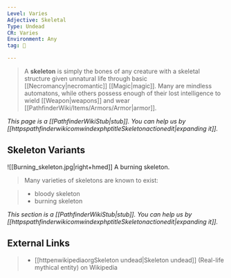 ```yaml
---
Level: Varies
Adjective: Skeletal
Type: Undead
CR: Varies
Environment: Any
tag: 👹

---
```


> A **skeleton** is simply the bones of any creature with a skeletal structure given unnatural life through basic [[Necromancy|necromantic]] [[Magic|magic]]. Many are mindless automatons, while others possess enough of their lost intelligence to wield [[Weapon|weapons]] and wear [[PathfinderWiki/Items/Armors/Armor|armor]].



*This page is a [[PathfinderWikiStub|stub]]. You can help us by [[httpspathfinderwikicomwindexphptitleSkeletonactionedit|expanding it]].*


## Skeleton Variants

![[Burning_skeleton.jpg|right+hmed]] 
 A burning skeleton.
> Many varieties of skeletons are known to exist:

> - bloody skeleton
> - burning skeleton


*This section is a [[PathfinderWikiStub|stub]]. You can help us by [[httpspathfinderwikicomwindexphptitleSkeletonactionedit|expanding it]].*




## External Links

> - [[httpenwikipediaorgSkeleton undead|Skeleton undead]] (Real-life mythical entity) on Wikipedia




